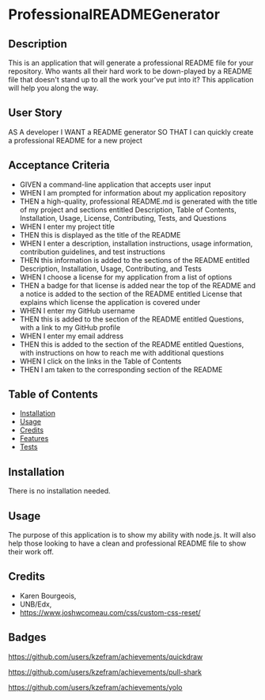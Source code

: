# ProfessionalREADMEGenerator

## Description

This is an application that will generate a professional README file for your repository. Who wants all their hard work to be down-played by a README file that doesn't stand up to all the work your've put into it? This application will help you along the way.

## User Story

AS A developer
I WANT a README generator
SO THAT I can quickly create a professional README for a new project

## Acceptance Criteria

- GIVEN a command-line application that accepts user input
- WHEN I am prompted for information about my application repository
- THEN a high-quality, professional README.md is generated with the title of my project and sections entitled Description, Table of Contents, Installation, Usage, License, Contributing, Tests, and Questions
- WHEN I enter my project title
- THEN this is displayed as the title of the README
- WHEN I enter a description, installation instructions, usage information, contribution guidelines, and test instructions
- THEN this information is added to the sections of the README entitled Description, Installation, Usage, Contributing, and Tests
- WHEN I choose a license for my application from a list of options
- THEN a badge for that license is added near the top of the README and a notice is added to the section of the README entitled License that explains which license the application is covered under
- WHEN I enter my GitHub username
- THEN this is added to the section of the README entitled Questions, with a link to my GitHub profile
- WHEN I enter my email address
- THEN this is added to the section of the README entitled Questions, with instructions on how to reach me with additional questions
- WHEN I click on the links in the Table of Contents
- THEN I am taken to the corresponding section of the README

## Table of Contents

- [Installation](#installation)
- [Usage](#usage)
- [Credits](#credits)
- [Features](#features)
- [Tests](#tests)

## Installation

There is no installation needed.

## Usage

The purpose of this application is to show my ability with node.js. It will also help those looking to have a clean and professional README file to show their work off.

## Credits

- Karen Bourgeois,
- UNB/Edx,
- https://www.joshwcomeau.com/css/custom-css-reset/

## Badges

https://github.com/users/kzefram/achievements/quickdraw

https://github.com/users/kzefram/achievements/pull-shark

https://github.com/users/kzefram/achievements/yolo
